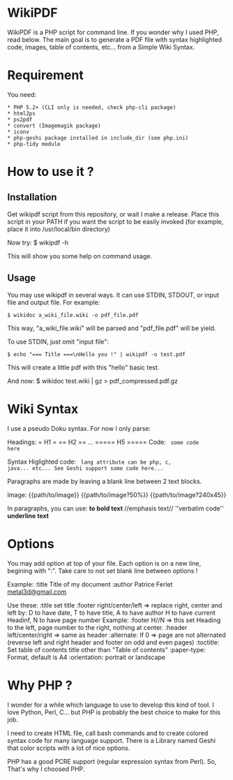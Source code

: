 # WikiPDF 

WikiPDF is a PHP script for command line. If you wonder why I used PHP, read below. The main goal is to generate a PDF file with syntax highlighted code, images, table of contents, etc... from a Simple Wiki Syntax.

# Requirement

You need:

    * PHP 5.2+ (CLI only is needed, check php-cli package)
    * html2ps 
    * ps2pdf
    * convert (Imagemagik package)
    * iconv
    * php-geshi package installed in include_dir (see php.ini)
    * php-tidy module

# How to use it ?

## Installation
Get wikipdf script from this repository, or wait I make a release. Place this script in your PATH if you want the script to be easily invoked (for example, place it into /usr/local/bin directory)

Now try:
    $ wikipdf -h

This will show you some help on command usage.

## Usage
You may use wikipdf in several ways. It can use STDIN, STDOUT, or input file and output file. For example:

    $ wikidoc a_wiki_file.wiki -o pdf_file.pdf

This way, "a_wiki_file.wiki" will be parsed and "pdf_file.pdf" will be yield.

To use STDIN, just omit "input file":

    $ echo "=== Title ===\nHello you !" | wikipdf -o test.pdf

This will create a little pdf with this "hello" basic test.

And now:
    $ wikidoc test.wiki | gz > pdf_compressed.pdf.gz


# Wiki Syntax
I use a pseudo Doku syntax. For now I only parse:

Headings:
     = H1 = 
     == H2 ==
    ...
    ===== H5 =====
Code:
    <code>
    some code here
    </code>

Syntax Higlighted code:
    <code lang>
    lang attribute can be php, c, java... etc... See Geshi support
    some code here...
    </code>

Paragraphs are made by leaving a blank line between 2 text blocks.

Image:
    {{path/to/image}}
    {{path/to/image?50%}}
    {{path/to/image?240x45}}

In paragraphs, you can use:
    **to bold text**
    //emphasis text//
    ''verbatim code''
    __underline text__


# Options
You may add option at top of your file. Each option is on a new line, begining with ":". Take care to not set blank line between options !

Example:
    :title Title of my document
    :author Patrice Ferlet <metal3d@gmail.com>

Use these:
    :title set title 
    :footer right/center/left => replace right, center and left by: 
                                                D to have date, T to have title, A to have author
                                                H to have current Headinf, N to have page number
    Example:
    :footer H//N => this set Heading to the left, page number to the right, nothing at center.
    :header left/center/right => same as header
    :alternate: If 0 => page are not alternated (reverse left and right header and footer on odd and even pages)
    :toctitle: Set table of contents title other than "Table of contents"
    :paper-type: Format, default is A4
    :orientation: portrait or landscape

# Why PHP ?

I wonder for a while which language to use to develop this kind of tool. I love Python, Perl, C... but PHP is probably the best choice to make for this job. 

I need to create HTML file, call bash commands and to create colored syntax code for many language support. There is a Library named Geshi that color scripts with a lot of nice options.

PHP has a good PCRE support (regular expression syntax from Perl). So, That's why I choosed PHP.